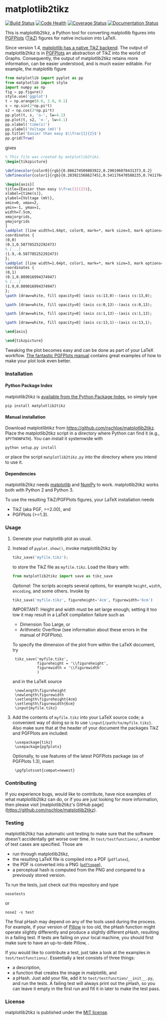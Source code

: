 # matplotlib2tikz

[![Build Status](https://travis-ci.org/nschloe/matplotlib2tikz.svg?branch=test-failures)](https://travis-ci.org/nschloe/matplotlib2tikz)
[![Code Health](https://landscape.io/github/nschloe/matplotlib2tikz/master/landscape.png)](https://landscape.io/github/nschloe/matplotlib2tikz/master)
[![Coverage Status](https://coveralls.io/repos/nschloe/matplotlib2tikz/badge.svg?branch=test-failures&service=github)](https://coveralls.io/github/nschloe/matplotlib2tikz?branch=test-failures)
[![Documentation Status](https://readthedocs.org/projects/matplotlib2tikz/badge/?version=latest)](https://readthedocs.org/projects/matplotlib2tikz/?badge=latest)


This is matplotlib2tikz, a Python tool for converting matplotlib figures into
[PGFPlots](https://www.ctan.org/pkg/pgfplots)
([TikZ](https://www.ctan.org/pkg/pgf)) figures for native inclusion into LaTeX.

Since version 1.4, [matplotlib has a native
TikZ backend](http://matplotlib.org/users/whats_new.html#pgf-tikz-backend).
The output of matplotlib2tikz is in
[PGFPlots](http://pgfplots.sourceforge.net/pgfplots.pdf) an abstraction of TikZ
into the world of Graphs. Consequently, the output of matplotlib2tikz retains
more information, can be easier understood, and is much easier editable. For
example, the matplotlib figure
```python
from matplotlib import pyplot as pp
from matplotlib import style
import numpy as np
fig = pp.figure()
style.use('ggplot')
t = np.arange(0.0, 2.0, 0.1)
s = np.sin(2*np.pi*t)
s2 = np.cos(2*np.pi*t)
pp.plot(t, s, 'o-', lw=4.1)
pp.plot(t, s2, 'o-', lw=4.1)
pp.xlabel('time(s)')
pp.ylabel('Voltage (mV)')
pp.title('Easier than easy $\\frac{1}{2}$')
pp.grid(True)
```
gives
```latex
% This file was created by matplotlib2tikz.
\begin{tikzpicture}

\definecolor{color0}{rgb}{0.886274509803922,0.290196078431373,0.2}
\definecolor{color1}{rgb}{0.203921568627451,0.541176470588235,0.741176470588235}

\begin{axis}[
title={Easier than easy $\frac{1}{2}$},
xlabel={time(s)},
ylabel={Voltage (mV)},
xmin=0, xmax=2,
ymin=-1, ymax=1,
width=7.5cm,
xmajorgrids,
ymajorgrids
]
\addplot [line width=1.64pt, color0, mark=*, mark size=3, mark options={draw=black}]
coordinates {
(0,0)
(0.1,0.587785252292473)
% [...]
(1.9,-0.587785252292473)
};
\addplot [line width=1.64pt, color1, mark=*, mark size=3, mark options={draw=black}]
coordinates {
(0,1)
(0.1,0.809016994374947)
% [...]
(1.9,0.809016994374947)
};
\path [draw=white, fill opacity=0] (axis cs:13,0)--(axis cs:13,0);

\path [draw=white, fill opacity=0] (axis cs:0,13)--(axis cs:0,13);

\path [draw=white, fill opacity=0] (axis cs:1,13)--(axis cs:1,13);

\path [draw=white, fill opacity=0] (axis cs:13,1)--(axis cs:13,1);

\end{axis}

\end{tikzpicture}
```
Tweaking the plot becomes easy and can be done as part of your LaTeX workflow.
[The fantastic PGFPlots manual](http://pgfplots.sourceforge.net/pgfplots.pdf)
contains great examples of how to make your plot look even better.

### Installation

#### Python Package Index

matplotlib2tikz is [available from the Python Package
Index](https://pypi.python.org/pypi/matplotlib2tikz/), so simply type
```
pip install matplotlib2tikz
```

#### Manual installation

Download matplotlibtikz from https://github.com/nschloe/matplotlib2tikz.
Place the matplotlib2tikz script in a directory where Python can find it (e.g.,
`$PYTHONPATH`).  You can install it systemwide with
```
python setup.py install
```
or place the script `matplotlib2tikz.py` into the directory where you intend to
use it.

#### Dependencies

matplotlib2tikz needs [matplotlib](http://matplotlib.org/) and
[NumPy](http://www.numpy.org/) to work. matplotlib2tikz works both with
Python 2 and Python 3.

To use the resulting TikZ/PGFPlots figures, your LaTeX installation needs

  * TikZ (aka PGF, >=2.00), and
  * PGFPlots (>=1.3).


### Usage

1. Generate your matplotlib plot as usual.

2. Instead of `pyplot.show()`, invoke matplotlib2tikz by
    ```python
    tikz_save('myfile.tikz');
    ```
   to store the TikZ file as `myfile.tikz`. Load the libary with:
    ```python
    from matplotlib2tikz import save as tikz_save
    ```
   _Optional:_
   The scripts accepts several options, for example `height`, `width`,
   `encoding`, and some others. Invoke by
    ```python
    tikz_save('myfile.tikz', figureheight='4cm', figurewidth='6cm')
    ```

   IMPORTANT:
   Height and width must be set large enough; setting it too low it may
   result in a LaTeX compilation failure such as
      - Dimension Too Large, or
      - Arithmetic Overflow
   (see information about these errors in the manual of PGFPlots).

   To specify the dimension of the plot from within the LaTeX document, try
    
        tikz_save('myfile.tikz',
                  figureheight = '\\figureheight',
                  figurewidth = '\\figurewidth'
                  )

      and in the LaTeX source

        \newlength\figureheight
        \newlength\figurewidth
        \setlength\figureheight{4cm}
        \setlength\figurewidth{6cm}
        \input{myfile.tikz}

3. Add the contents of `myfile.tikz` into your LaTeX source code; a convenient
   way of doing so is to use `\input{/path/to/myfile.tikz}`. Also make sure
   that at the header of your document the packages TikZ and PGFPlots are
   included:

        \usepackage{tikz}
        \usepackage{pgfplots}

   Optionally, to use features of the latest PGFPlots package (as of
   PGFPlots 1.3), insert

        \pgfplotsset{compat=newest}

### Contributing

If you experience bugs, would like to contribute, have nice examples of what
matplotlib2tikz can do, or if you are just looking for more information, then
please visit [matplotlib2tikz's GitHub page]
(https://github.com/nschloe/matplotlib2tikz).


### Testing

matplotlib2tikz has automatic unit testing to make sure that the software
doesn't accidentally get worse over time. In `test/testfunctions/`, a number of
test cases are specified. Those are

 * run through matplotlib2tikz,
 * the resulting LaTeX file is compiled into a PDF (`pdflatex`),
 * the PDF is converted into a PNG
   ([`pdftoppm`](http://poppler.freedesktop.org/)),
 * a perceptual hash is computed from the PNG and compared to a previously
   stored version.

To run the tests, just check out this repository and type
```
nosetests
```
or
```
nose2 -s test
```

The final pHash may depend on any of the tools used during the process. For
example, if your version of [Pillow](https://pypi.python.org/pypi/Pillow/3.0.0)
is too old, the pHash function might operate slightly differently and produce a
slightly different pHash, resulting in a failing test. If tests are failing on
your local machine, you should first make sure to have an up-to-date Pillow, .

If you would like to contribute a test, just take a look at the examples in
`test/testfunctions/`. Essentially a test consists of three things:
  * a description,
  * a function that creates the image in matplotlib, and
  * a pHash.
Just add your file, add it to `test/testfunction/__init__.py`, and run the
tests. A failing test will always print out the pHash, so you can leave it
empty in the first run and fill it in later to make the test pass.


### License

matplotlib2tikz is published under the [MIT license](https://en.wikipedia.org/wiki/MIT_License).

